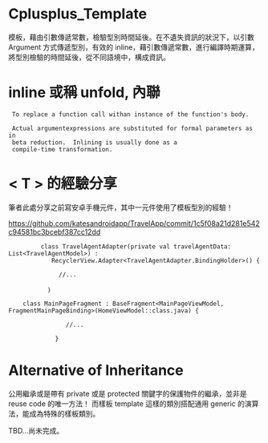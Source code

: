 # Cplusplus_Template

模板，藉由引數傳遞常數，檢驗型別時間延後。在不遺失資訊的狀況下，以引數 Argument 方式傳遞型別，有效的 inline，藉引數傳遞常數，進行編譯時期運算，將型別檢驗的時間延後，從不同語境中，構成資訊。


# inline 或稱 unfold, 內聯

     To replace a function call withan instance of the function's body.  
     
     Actual argumentexpressions are substituted for formal parameters as in
     beta reduction.  Inlining is usually done as a
     compile-time transformation.

# < T > 的經驗分享
	
筆者此處分享之前寫安卓手機元件，其中一元件使用了<T>模板型別的經驗！

https://github.com/katesandroidapp/TravelApp/commit/1c5f08a21d281e542c94581bc3bcebf387cc12dd



             class TravelAgentAdapter(private val travelAgentData: List<TravelAgentModel>) :
                RecyclerView.Adapter<TravelAgentAdapter.BindingHolder>() {

                  //...

               ｝


>>>


		class MainPageFragment : BaseFragment<MainPageViewModel, FragmentMainPageBinding>(HomeViewModel::class.java) {

                    //...

                 }
		 
>>>

# Alternative of Inheritance

公用繼承或是帶有 private 或是 protected 關鍵字的保護物件的繼承，並非是 reuse code 的唯一方法！
而樣板 template 這樣的類別搭配通用 generic 的演算法，能成為特殊的樣板類別。

TBD...尚未完成。
